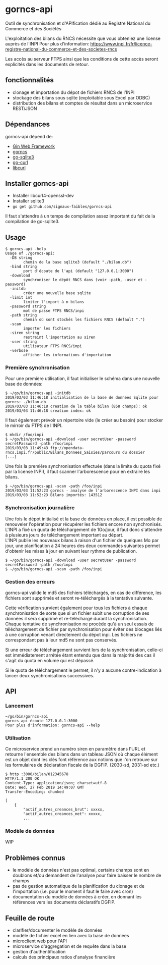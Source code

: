 # gorncs-api 

Outil de synchronisation et d'APIfication dédié au Registre National du Commerce et des Sociétés

L'exploitation des bilans du RNCS nécessite que vous obteniez une license auprès de l'INPI
Pour plus d'information: https://www.inpi.fr/fr/licence-registre-national-du-commerce-et-des-societes-rncs

Les accès au serveur FTPS ainsi que les conditions de cette accès seront explicités dans les documents de retour.  
## fonctionnalités
- clonage et importation du dépot de fichiers RNCS de l'INPI
- stockage des bilans sous sqlite (exploitable sous Excel par ODBC)
- distribution des bilans et comptes de résultat dans un microservice REST/JSON

## Dépendances

gorncs-api dépend de:

- [Gin Web Framework](http://github.com/gin-gonic/gin)
- [gorncs](http://github.com/chrnin/gorncs)
- [go-sqlite3](http://github.com/mattn/go-sqlite3)
- [go-curl](github.com/andelf/go-curl)
- [libcurl](https://curl.haxx.se/libcurl/)

## Installer gorncs-api
- Installer libcurl4-openssl-dev
- Installer sqlite3
- `go get github.com/signaux-faibles/gorncs-api`

Il faut s'attendre à un temps de compilation assez important du fait de la compilation de go-sqlite3.

## Usage
```
$ gorncs-api -help
Usage of ./gorncs-api:
  -DB string
    	chemin de la base sqlite3 (default "./bilan.db")
  -bind string
    	port d'écoute de l'api (default "127.0.0.1:3000")
  -download
    	synchroniser le dépôt RNCS dans (voir -path, -user et -password)
  -initdb
    	créer une nouvelle base sqlite
  -limit int
    	limiter l'import à n bilans
  -password string
    	mot de passe FTPS RNCS/inpi
  -path string
    	chemin où sont stockés les fichiers RNCS (default ".")
  -scan
    	importer les fichiers
  -siren string
    	restreint l'importation au siren
  -user string
    	utilisateur FTPS RNCS/inpi
  -verbose
    	afficher les informations d'importation
```

### Première synchronisation
Pour une première utilisation, il faut initialiser le schéma dans une nouvelle base de données:
```
$ ~/go/bin/gorncs-api -initdb
2019/03/03 11:46:18 initialisation de la base de données Sqlite pour gorncs: ./bilan.db
2019/03/03 11:46:18 creation de la table bilan (858 champs): ok
2019/03/03 11:46:18 creation index: ok
```
Il faut également prévoir un répertoire vide (le créer au besoin) pour stocker le mirroir du FTPS de l'INPI.

```
$ mkdir /foo/inpi
$ ~/go/bin/gorncs-api -download -user secretUser -password secretPassword -path /foo/inpi
2019/03/03 11:49:43 ftp://opendata-rncs.inpi.fr/public/Bilans_Donnees_Saisies/parcours du dossier 
[...]
```

Une fois la première synchronisation effectuée (dans la limite du quota fixé par la license INPI), il faut scanner l'arborescence pour en extraire les bilans.
```
$ ~/go/bin/gorncs-api -scan -path /foo/inpi
2019/03/03 11:52:23 gorncs - analyse de l'arborescence INPI dans inpi
2019/03/03 11:52:23 Bilans importés: 143512
```

### Synchronisation journalière
Une fois le dépot initialisé et la base de données en place, il est possible de renouveler l'opération pour récupérer les fichiers encore non synchronisés.  
L'INPI a fixé un quota de téléchargement de 1Go/jour, il faut donc s'attendre à plusieurs jours de téléchargement important au départ.  
L'INPI publie les nouveaux bilans à raison d'un fichier de quelques Mo par jour, une planification à 24 heures des deux commandes suivantes permet d'obtenir les mises à jour en suivant leur rythme de publication.
```
$ ~/go/bin/gorncs-api -download -user secretUser -password secretPassword -path /foo/inpi
$ ~/go/bin/gorncs-api -scan -path /foo/inpi
```

### Gestion des erreurs
gorncs-api valide le md5 des fichiers téléchargés, en cas de différence, les fichiers sont supprimés et seront re-téléchargés à la tentative suivante.  

Cette vérification survient également pour tous les fichiers à chaque synchronisation de sorte que si un fichier subit une corruption de ses données il sera supprimé et re-téléchargé durant la synchronisation.  
Chaque tentative de synchronisation ne procède qu'à un seul essais de téléchargement de fichier par synchronisation pour éviter des blocages liés à une corruption venant directement du dépot inpi. Les fichiers ne correspondant pas à leur md5 ne sont pas conservés.

Si une erreur de téléchargement survient lors de la synchronisation, celle-ci est immédiatement arrétée étant entendu que dans la majorité des cas il s'agit du quota en volume qui est dépassé.

Si le quota de téléchargement le permet, il n'y a aucune contre-indication à lancer deux synchronisations successives.

## API
### Lancement
```
~/go/bin/gorncs-api 
gorncs-api écoute 127.0.0.1:3000
Pour plus d'information: gorncs-api --help
```
### Utilisation
Ce microservice prend un numéro siren en paramètre dans l'URL et retourne l'ensemble des bilans dans un tableau JSON où chaque élément est un objet dont les clés font référence aux notions que l'on retrouve sur les formulaires de déclaration fiscale de la DGFIP. (2030-sd, 2031-sd etc.)

```
$ http :3000/bilan/012345678
HTTP/1.1 200 OK
Content-Type: application/json; charset=utf-8
Date: Wed, 27 Feb 2019 14:49:07 GMT
Transfer-Encoding: chunked

[
    {
        "actif_autres_creances_brut": xxxxx,
        "actif_autres_creances_net": xxxxx,
        ...
```

### Modèle de données
WIP

## Problèmes connus
- le modèle de données n'est pas optimal, certains champs sont en doublons et/ou demandent de l'analyse pour faire baisser le nombre de champs
- pas de gestion automatique de la planification du clonage et de l'importation (i.e. pour le moment il faut le faire avec cron)
- documentation du modèle de données à créer, en donnant les références vers les documents déclaratifs DGFIP.

## Feuille de route
- clarifier/documenter le modèle de données
- modèle de fichier excel en lien avec la base de données
- microclient web pour l'API
- microservice d'aggregation et de requête dans la base
- gestion d'authentification
- calculs des principaux ratios d'analyse financière
